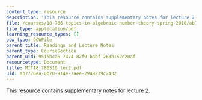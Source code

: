 ```yaml
---
content_type: resource
description: 'This resource contains supplementary notes for lecture 2. '
file: /courses/18-786-topics-in-algebraic-number-theory-spring-2010/ab7770ea0b70914e7aee2949239c2432_MIT18_786S10_lec2.pdf
file_type: application/pdf
learning_resource_types: []
ocw_type: OCWFile
parent_title: Readings and Lecture Notes
parent_type: CourseSection
parent_uid: 9515bca6-7474-82f9-babf-263b152e20af
resourcetype: Document
title: MIT18_786S10_lec2.pdf
uid: ab7770ea-0b70-914e-7aee-2949239c2432
---
```

This resource contains supplementary notes for lecture 2. 

